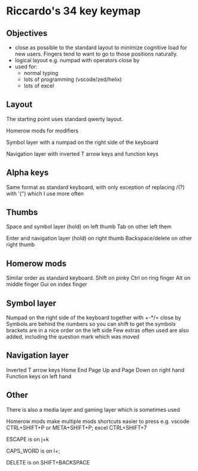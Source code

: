 # Riccardo's 34 key keymap

## Objectives

- close as possible to the standard layout to minimize cognitive load for new users. Fingers tend to want to go to those positions naturally.
- logical layout e.g. numpad with operators close by
- used for:
  - normal typing
  - lots of programming (vscode/zed/helix)
  - lots of excel

## Layout

The starting point uses standard qwerty layout.

Homerow mods for modifiers

Symbol layer with a numpad on the right side of the keyboard

Navigation layer with inverted T arrow keys and function keys

## Alpha keys

Same format as standard keyboard, with only exception of replacing /(?) with '(") which I use more often

## Thumbs

Space and symbol layer (hold) on left thumb
Tab on other left them

Enter and navigation layer (hold) on right thumb
Backspace/delete on other right thumb

## Homerow mods

Similar order as standard keyboard.
Shift on pinky
Ctrl on ring finger
Alt on middle finger
Gui on index finger

## Symbol layer

Numpad on the right side of the keyboard together with +-\*/= close by
Symbols are behind the numbers so you can shift to get the symbols
brackets are in a nice order on the left side
Few extras often used are also added, including the question mark which was moved

## Navigation layer

Inverted T arrow keys
Home End Page Up and Page Down on right hand
Function keys on left hand

## Other

There is also a media layer and gaming layer which is sometimes used

Homerow mods make multiple mods shortcuts easier to press e.g. vscode CTRL+SHIFT+P or META+SHIFT+P; excel CTRL+SHIFT+7

ESCAPE is on j+k

CAPS_WORD is on l+;

DELETE is on SHIFT+BACKSPACE
